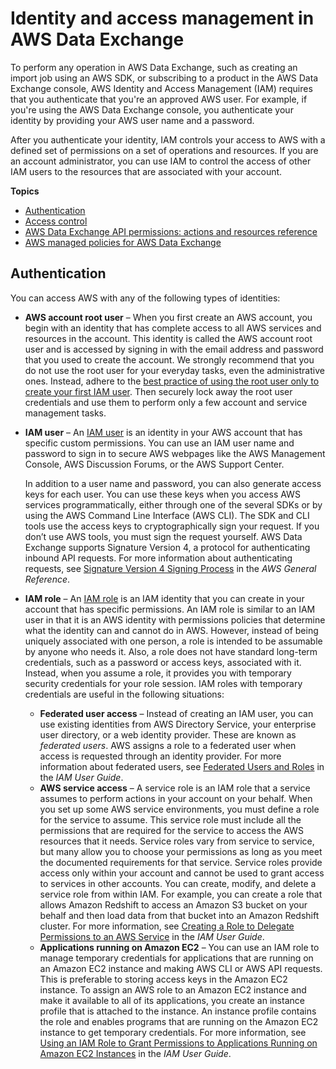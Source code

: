 # Identity and access management in AWS Data Exchange<a name="auth-access"></a>

To perform any operation in AWS Data Exchange, such as creating an import job using an AWS SDK, or subscribing to a product in the AWS Data Exchange console, AWS Identity and Access Management \(IAM\) requires that you authenticate that you're an approved AWS user\. For example, if you're using the AWS Data Exchange console, you authenticate your identity by providing your AWS user name and a password\.

After you authenticate your identity, IAM controls your access to AWS with a defined set of permissions on a set of operations and resources\. If you are an account administrator, you can use IAM to control the access of other IAM users to the resources that are associated with your account\.

**Topics**
+ [Authentication](#authentication)
+ [Access control](access-control.md)
+ [AWS Data Exchange API permissions: actions and resources reference](api-permissions-ref.md)
+ [AWS managed policies for AWS Data Exchange](security-iam-awsmanpol.md)

## Authentication<a name="authentication"></a>

You can access AWS with any of the following types of identities:
+ **AWS account root user** – When you first create an AWS account, you begin with an identity that has complete access to all AWS services and resources in the account\. This identity is called the AWS account root user and is accessed by signing in with the email address and password that you used to create the account\. We strongly recommend that you do not use the root user for your everyday tasks, even the administrative ones\. Instead, adhere to the [best practice of using the root user only to create your first IAM user](https://docs.aws.amazon.com/IAM/latest/UserGuide/best-practices.html#create-iam-users)\. Then securely lock away the root user credentials and use them to perform only a few account and service management tasks\.
+ **IAM user** – An [IAM user](https://docs.aws.amazon.com/IAM/latest/UserGuide/id_users.html) is an identity in your AWS account that has specific custom permissions\. You can use an IAM user name and password to sign in to secure AWS webpages like the AWS Management Console, AWS Discussion Forums, or the AWS Support Center\.

  In addition to a user name and password, you can also generate access keys for each user\. You can use these keys when you access AWS services programmatically, either through one of the several SDKs or by using the AWS Command Line Interface \(AWS CLI\)\. The SDK and CLI tools use the access keys to cryptographically sign your request\. If you don’t use AWS tools, you must sign the request yourself\. AWS Data Exchange supports Signature Version 4, a protocol for authenticating inbound API requests\. For more information about authenticating requests, see [Signature Version 4 Signing Process](https://docs.aws.amazon.com/general/latest/gr/signature-version-4.html) in the *AWS General Reference*\.
+ **IAM role** – An [IAM role](https://docs.aws.amazon.com/IAM/latest/UserGuide/id_roles.html) is an IAM identity that you can create in your account that has specific permissions\. An IAM role is similar to an IAM user in that it is an AWS identity with permissions policies that determine what the identity can and cannot do in AWS\. However, instead of being uniquely associated with one person, a role is intended to be assumable by anyone who needs it\. Also, a role does not have standard long\-term credentials, such as a password or access keys, associated with it\. Instead, when you assume a role, it provides you with temporary security credentials for your role session\. IAM roles with temporary credentials are useful in the following situations:
  + **Federated user access** – Instead of creating an IAM user, you can use existing identities from AWS Directory Service, your enterprise user directory, or a web identity provider\. These are known as *federated users*\. AWS assigns a role to a federated user when access is requested through an identity provider\. For more information about federated users, see [Federated Users and Roles](https://docs.aws.amazon.com/IAM/latest/UserGuide/introduction_access-management.html#intro-access-roles) in the *IAM User Guide*\.
  + **AWS service access** – A service role is an IAM role that a service assumes to perform actions in your account on your behalf\. When you set up some AWS service environments, you must define a role for the service to assume\. This service role must include all the permissions that are required for the service to access the AWS resources that it needs\. Service roles vary from service to service, but many allow you to choose your permissions as long as you meet the documented requirements for that service\. Service roles provide access only within your account and cannot be used to grant access to services in other accounts\. You can create, modify, and delete a service role from within IAM\. For example, you can create a role that allows Amazon Redshift to access an Amazon S3 bucket on your behalf and then load data from that bucket into an Amazon Redshift cluster\. For more information, see [Creating a Role to Delegate Permissions to an AWS Service](https://docs.aws.amazon.com/IAM/latest/UserGuide/id_roles_create_for-service.html) in the *IAM User Guide*\.
  + **Applications running on Amazon EC2** – You can use an IAM role to manage temporary credentials for applications that are running on an Amazon EC2 instance and making AWS CLI or AWS API requests\. This is preferable to storing access keys in the Amazon EC2 instance\. To assign an AWS role to an Amazon EC2 instance and make it available to all of its applications, you create an instance profile that is attached to the instance\. An instance profile contains the role and enables programs that are running on the Amazon EC2 instance to get temporary credentials\. For more information, see [Using an IAM Role to Grant Permissions to Applications Running on Amazon EC2 Instances](https://docs.aws.amazon.com/IAM/latest/UserGuide/id_roles_use_switch-role-ec2.html) in the *IAM User Guide*\.
